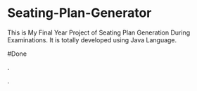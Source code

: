 # Seating-Plan-Generator

This is My Final Year Project of Seating Plan Generation During Examinations. It is totally developed using Java Language.

























#Done































































.




































































































































































































































































































































































































































































































.






































